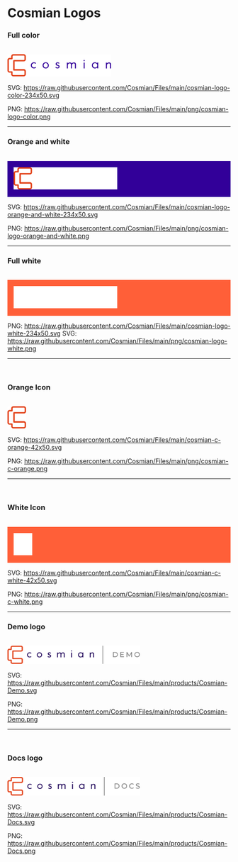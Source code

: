 # Cosmian Logos

### Full color

<br />
<img src="https://raw.githubusercontent.com/Cosmian/Files/main/cosmian-logo-color-234x50.svg" alt="Cosmian Logo Color" width="234"/>

SVG: https://raw.githubusercontent.com/Cosmian/Files/main/cosmian-logo-color-234x50.svg

PNG: https://raw.githubusercontent.com/Cosmian/Files/main/png/cosmian-logo-color.png

<hr />

### Orange and white

<br />
<div style="background-color: #320099; padding: 1em;">
  <img src="https://raw.githubusercontent.com/Cosmian/Files/main/cosmian-logo-orange-and-white-234x50.svg" alt="Cosmian Logo orange and white" width="234"/>
</div>

SVG: https://raw.githubusercontent.com/Cosmian/Files/main/cosmian-logo-orange-and-white-234x50.svg

PNG: https://raw.githubusercontent.com/Cosmian/Files/main/png/cosmian-logo-orange-and-white.png

<hr />

### Full white

<br />
<div style="background-color: #ff5f38; padding: 1em;">
<img src="https://raw.githubusercontent.com/Cosmian/Files/main/cosmian-logo-white-234x50.svg" alt="Cosmian Logo white" width="234"/>
</div>

PNG: https://raw.githubusercontent.com/Cosmian/Files/main/cosmian-logo-white-234x50.svg
SVG: https://raw.githubusercontent.com/Cosmian/Files/main/png/cosmian-logo-white.png

<hr />
<br />

### Orange Icon

<br />
<img src="cosmian-c-orange-42x50.svg" alt="Cosmian C Logo orange" width="42"/>

SVG: https://raw.githubusercontent.com/Cosmian/Files/main/cosmian-c-orange-42x50.svg

PNG: https://raw.githubusercontent.com/Cosmian/Files/main/png/cosmian-c-orange.png

<hr />
<br />

### White Icon

<br />
<div style="background-color: #ff5f38; padding: 1em;">
<img src="https://raw.githubusercontent.com/Cosmian/Files/main/cosmian-c-white-42x50.svg" alt="Cosmian C Logo white" width="42"/>
</div>

SVG: https://raw.githubusercontent.com/Cosmian/Files/main/cosmian-c-white-42x50.svg

PNG: https://raw.githubusercontent.com/Cosmian/Files/main/png/cosmian-c-white.png

<hr />

### Demo logo

<br />
<img src="https://raw.githubusercontent.com/Cosmian/Files/main/products/Cosmian-Demo.svg" alt="Cosmian C Logo white" width="300"/>

SVG: https://raw.githubusercontent.com/Cosmian/Files/main/products/Cosmian-Demo.svg

PNG: https://raw.githubusercontent.com/Cosmian/Files/main/products/Cosmian-Demo.png

<hr />
<br />

### Docs logo

<br />
<img src="https://raw.githubusercontent.com/Cosmian/Files/main/products/Cosmian-Docs.svg" alt="Cosmian C Logo white" width="300"/>

SVG: https://raw.githubusercontent.com/Cosmian/Files/main/products/Cosmian-Docs.svg

PNG: https://raw.githubusercontent.com/Cosmian/Files/main/products/Cosmian-Docs.png
